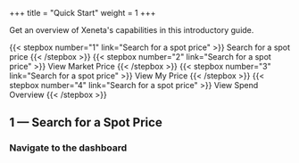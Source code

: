 +++
title = "Quick Start"
weight = 1
+++

Get an overview of Xeneta's capabilities in this introductory guide.

{{< stepbox number="1" link="Search for a spot price" >}} Search for a spot price {{< /stepbox >}}
{{< stepbox number="2" link="Search for a spot price" >}} View Market Price {{< /stepbox >}}
{{< stepbox number="3" link="Search for a spot price" >}} View My Price {{< /stepbox >}}
{{< stepbox number="4" link="Search for a spot price" >}} View Spend Overview {{< /stepbox >}}

## 1 — Search for a Spot Price

### Navigate to the dashboard

<!--

{{< fig src="/img/futures-1.png" text="Figure 3 — Freight rates with the contract horizon." >}}

{{< fig src="/futures-1.png" text="Figure 3 — Freight rates with the contract horizon." >}}

-->
